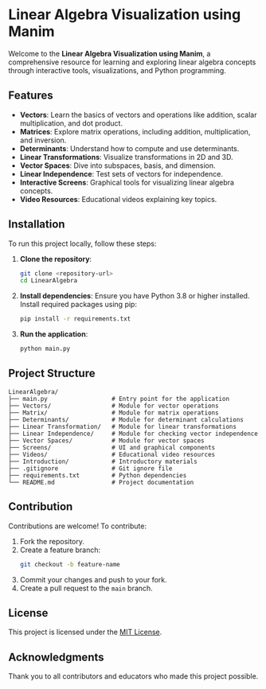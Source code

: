 # Linear Algebra Visualization using Manim

Welcome to the **Linear Algebra Visualization using Manim**, a comprehensive resource for learning and exploring linear algebra concepts through interactive tools, visualizations, and Python programming.

## Features

- **Vectors**: Learn the basics of vectors and operations like addition, scalar multiplication, and dot product.
- **Matrices**: Explore matrix operations, including addition, multiplication, and inversion.
- **Determinants**: Understand how to compute and use determinants.
- **Linear Transformations**: Visualize transformations in 2D and 3D.
- **Vector Spaces**: Dive into subspaces, basis, and dimension.
- **Linear Independence**: Test sets of vectors for independence.
- **Interactive Screens**: Graphical tools for visualizing linear algebra concepts.
- **Video Resources**: Educational videos explaining key topics.

## Installation

To run this project locally, follow these steps:

1. **Clone the repository**:
   ```bash
   git clone <repository-url>
   cd LinearAlgebra
   ```

2. **Install dependencies**:
   Ensure you have Python 3.8 or higher installed. Install required packages using pip:
   ```bash
   pip install -r requirements.txt
   ```

3. **Run the application**:
   ```bash
   python main.py
   ```

## Project Structure

```plaintext
LinearAlgebra/
├── main.py                  # Entry point for the application
├── Vectors/                 # Module for vector operations
├── Matrix/                  # Module for matrix operations
├── Determinants/            # Module for determinant calculations
├── Linear Transformation/   # Module for linear transformations
├── Linear Independence/     # Module for checking vector independence
├── Vector Spaces/           # Module for vector spaces
├── Screens/                 # UI and graphical components
├── Videos/                  # Educational video resources
├── Introduction/            # Introductory materials
├── .gitignore               # Git ignore file
├── requirements.txt         # Python dependencies
└── README.md                # Project documentation
```

## Contribution

Contributions are welcome! To contribute:

1. Fork the repository.
2. Create a feature branch:
   ```bash
   git checkout -b feature-name
   ```
3. Commit your changes and push to your fork.
4. Create a pull request to the `main` branch.

## License

This project is licensed under the [MIT License](LICENSE).

## Acknowledgments

Thank you to all contributors and educators who made this project possible.
